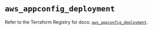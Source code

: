 # `aws_appconfig_deployment`

Refer to the Terraform Registry for docs: [`aws_appconfig_deployment`](https://registry.terraform.io/providers/hashicorp/aws/6.14.0/docs/resources/appconfig_deployment).
